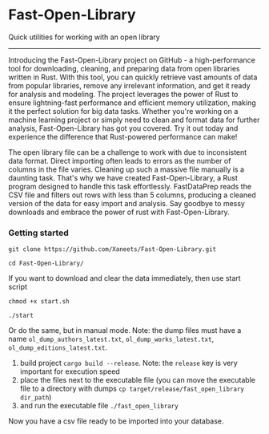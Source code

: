 # Fast-Open-Library
Quick utilities for working with an open library
___

Introducing the Fast-Open-Library project on GitHub - a high-performance tool for downloading, cleaning,
and preparing data from open libraries written in Rust. With this tool, you can quickly retrieve vast
amounts of data from popular libraries, remove any irrelevant information, and get it ready for analysis
and modeling. The project leverages the power of Rust to ensure lightning-fast performance and efficient
memory utilization, making it the perfect solution for big data tasks. Whether you're working on a machine
learning project or simply need to clean and format data for further analysis, Fast-Open-Library has got you covered.
Try it out today and experience the difference that Rust-powered performance can make!

The open library file can be a challenge to work with due to inconsistent data format. 
Direct importing often leads to errors as the number of columns in the file varies. 
Cleaning up such a massive file manually is a daunting task. 
That's why we have created Fast-Open-Library, a Rust program designed to handle this task effortlessly.
FastDataPrep reads the CSV file and filters out rows with less than 5 columns, producing a cleaned
version of the data for easy import and analysis. Say goodbye to messy downloads and embrace
the power of rust with Fast-Open-Library.

### Getting started

`git clone https://github.com/Xaneets/Fast-Open-Library.git`

`cd Fast-Open-Library/`

If you want to download and clear the data immediately, then use start script
```
chmod +x start.sh

./start
```
Or do the same, but in manual mode. Note: the dump files must have a name `ol_dump_authors_latest.txt`, 
`ol_dump_works_latest.txt`, `ol_dump_editions_latest.txt`.
1. build project `cargo build --release`. Note: the `release` key is very important for execution speed
2. place the files next to the executable file (you can move the executable file to a directory with dumps 
`cp target/release/fast_open_library dir_path`)
3. and run the executable file `./fast_open_library`

Now you have a csv file ready to be imported into your database.